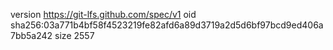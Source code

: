 version https://git-lfs.github.com/spec/v1
oid sha256:03a771b4bf58f4523219fe82afd6a89d3719a2d5d6bf97bcd9ed406a7bb5a242
size 2557
